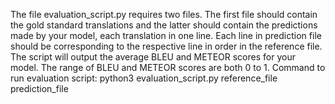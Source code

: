 The file evaluation_script.py requires two files. 
The first file should contain the gold standard translations and the latter should contain the predictions made by your model, each translation in one line. 
Each line in prediction file should be corresponding to the respective line in order in the reference file. The script will output the average BLEU and METEOR scores for your model. 
The range of BLEU and METEOR scores are both 0 to 1.
Command to run evaluation script: python3 evaluation_script.py reference_file prediction_file
